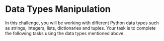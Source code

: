 # Data Types Manipulation

In this challenge, you will be working with different Python data types such as strings, integers, lists, dictionaries and tuples. Your task is to complete the following tasks using the data types mentioned above.